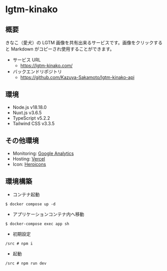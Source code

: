 # lgtm-kinako

## 概要

きなこ（愛犬）の LGTM 画像を共有出来るサービスです。画像をクリックすると Markdown がコピーされ使用することができます。

- サービス URL
  - https://lgtm-kinako.com/
- バックエンドリポジトリ
  - https://github.com/Kazuya-Sakamoto/lgtm-kinako-api

## 環境

- Node.js v18.18.0
- Nuxt.js v3.6.5
- TypeScript v5.2.2
- Tailwind CSS v3.3.5

## その他環境

- Monitoring: [Google Analytics](https://analytics.google.com/analytics/web/#/p287815666/reports/dashboard?params=_u..nav%3Dmaui&r=lifecycle-engagement-overview&ruid=lifecycle-engagement-overview,life-cycle,engagement&collectionId=life-cycle)
- Hosting: [Vercel](https://vercel.com/dashboard)
- Icon: [Heroicons](https://heroicons.com/)

## 環境構築

- コンテナ起動

```
$ docker compose up -d
```

- アプリケーションコンテナ内へ移動

```
$ docker-compose exec app sh
```

- 初期設定

```
/src # npm i
```

- 起動

```
/src # npm run dev
```
